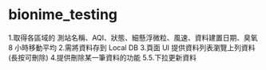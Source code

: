 # bionime_testing
1.取得各區域的 測站名稱、AQI、狀態、細懸浮微粒、風速、資料建置日期、臭氧8 小時移動平均 
2.需將資料存到 Local DB 
3.頁面 UI 提供資料列表瀏覽上列資料(長按可刪除) 
4.提供刪除某一筆資料的功能 
5.5.下拉更新資料
